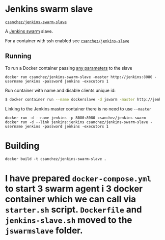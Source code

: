 # Jenkins swarm slave

[`csanchez/jenkins-swarm-slave`](https://registry.hub.docker.com/u/csanchez/jenkins-swarm-slave/)

A [Jenkins swarm](https://wiki.jenkins-ci.org/display/JENKINS/Swarm+Plugin) slave.

For a container with ssh enabled see
[`csanchez/jenkins-slave`](https://registry.hub.docker.com/u/csanchez/jenkins-slave/)

## Running

To run a Docker container passing [any parameters](https://wiki.jenkins-ci.org/display/JENKINS/Swarm+Plugin#SwarmPlugin-AvailableOptions) to the slave

    docker run csanchez/jenkins-swarm-slave -master http://jenkins:8080 -username jenkins -password jenkins -executors 1

Run container with name and disable clients unique id:
```bash
$ docker container run --name dockerslave -d jswarm -master http://jenkins:8080 -username admin -password tokenID -mode normal -name dockerslave -disableClientsUniqueId -executors 3
```

Linking to the Jenkins master container there is no need to use `--master`

    docker run -d --name jenkins -p 8080:8080 csanchez/jenkins-swarm
    docker run -d --link jenkins:jenkins csanchez/jenkins-swarm-slave -username jenkins -password jenkins -executors 1


# Building

    docker build -t csanchez/jenkins-swarm-slave .

# I have prepared `docker-compose.yml` to start 3 swarm agent i 3 docker container which we can call via `starter.sh` script. `Dockerfile` and `jenkins-slave.sh` moved to the `jswarmslave` folder.
